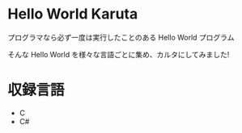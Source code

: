 # Hello World Karuta

プログラマなら必ず一度は実行したことのある Hello World プログラム

そんな Hello World を様々な言語ごとに集め、カルタにしてみました!

# 収録言語
* C
* C#